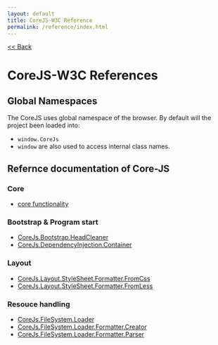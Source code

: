 ```yaml
---
layout: default
title: CoreJS-W3C Reference
permalink: /reference/index.html
---
```

[<< Back](#)

# CoreJS-W3C References

## Global Namespaces
The CoreJS uses global namespace of the browser. By default will
the project been loaded into:

* `window.CoreJs`
* `window` are also used to access internal class names.

## Refernce documentation of Core-JS

### Core

* [core functionality](reference/core.html)

### Bootstrap & Program start

* [CoreJs.Bootstrap.HeadCleaner](reference/Bootstrap/HeadCleaner.html)
* [CoreJs.DependencyInjection.Container](reference/DependencyInjection/Container.html)

### Layout

* [CoreJs.Layout.StyleSheet.Formatter.FromCss](reference/Layout/StyleSheet/Formatter/FromCss.html)
* [CoreJs.Layout.StyleSheet.Formatter.FromLess](reference/Layout/StyleSheet/Formatter/FromLess.html)

### Resouce handling

* [CoreJs.FileSystem.Loader](reference/FileSystem/Loader.html)
* [CoreJs.FileSystem.Loader.Formatter.Creator](reference/FileSystem/Loade/Formatter/Creator.html)
* [CoreJs.FileSystem.Loader.Formatter.Parser](reference/FileSystem/Loade/Formatter/Parser.html)

